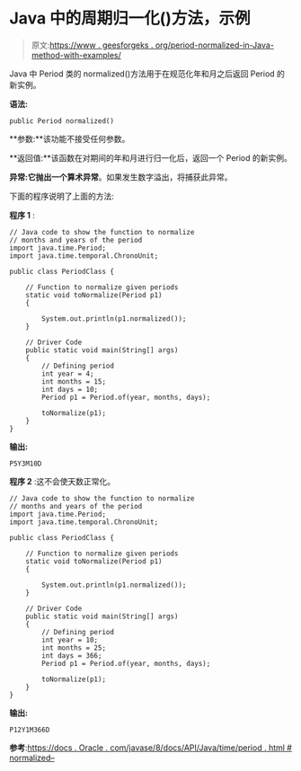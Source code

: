 # Java 中的周期归一化()方法，示例

> 原文:[https://www . geesforgeks . org/period-normalized-in-Java-method-with-examples/](https://www.geeksforgeeks.org/period-normalized-method-in-java-with-examples/)

Java 中 Period 类的 normalized()方法用于在规范化年和月之后返回 Period 的新实例。

**语法:**

```
public Period normalized()
```

**参数:**该功能不接受任何参数。

**返回值:**该函数在对期间的年和月进行归一化后，返回一个 Period 的新实例。

**异常:**它抛出一个**算术异常**。如果发生数字溢出，将捕获此异常。

下面的程序说明了上面的方法:

**程序 1** :

```
// Java code to show the function to normalize
// months and years of the period
import java.time.Period;
import java.time.temporal.ChronoUnit;

public class PeriodClass {

    // Function to normalize given periods
    static void toNormalize(Period p1)
    {

        System.out.println(p1.normalized());
    }

    // Driver Code
    public static void main(String[] args)
    {
        // Defining period
        int year = 4;
        int months = 15;
        int days = 10;
        Period p1 = Period.of(year, months, days);

        toNormalize(p1);
    }
}
```

**输出:**

```
P5Y3M10D

```

**程序 2** :这不会使天数正常化。

```
// Java code to show the function to normalize
// months and years of the period
import java.time.Period;
import java.time.temporal.ChronoUnit;

public class PeriodClass {

    // Function to normalize given periods
    static void toNormalize(Period p1)
    {

        System.out.println(p1.normalized());
    }

    // Driver Code
    public static void main(String[] args)
    {
        // Defining period
        int year = 10;
        int months = 25;
        int days = 366;
        Period p1 = Period.of(year, months, days);

        toNormalize(p1);
    }
}
```

**输出:**

```
P12Y1M366D

```

**参考**:[https://docs . Oracle . com/javase/8/docs/API/Java/time/period . html # normalized–](https://docs.oracle.com/javase/8/docs/api/java/time/Period.html#normalized--)
